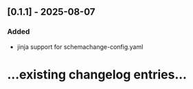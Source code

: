## [0.1.1] - 2025-08-07

### Added
- jinja support for schemachange-config.yaml
# ...existing changelog entries...
